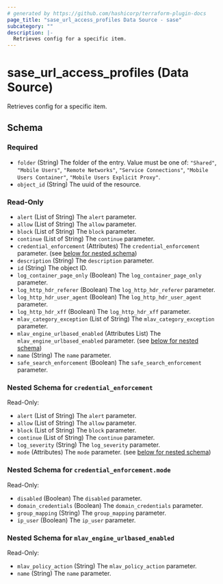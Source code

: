 ```yaml
---
# generated by https://github.com/hashicorp/terraform-plugin-docs
page_title: "sase_url_access_profiles Data Source - sase"
subcategory: ""
description: |-
  Retrieves config for a specific item.
---
```


# sase_url_access_profiles (Data Source)

Retrieves config for a specific item.



<!-- schema generated by tfplugindocs -->
## Schema

### Required

- `folder` (String) The folder of the entry. Value must be one of: `"Shared"`, `"Mobile Users"`, `"Remote Networks"`, `"Service Connections"`, `"Mobile Users Container"`, `"Mobile Users Explicit Proxy"`.
- `object_id` (String) The uuid of the resource.

### Read-Only

- `alert` (List of String) The `alert` parameter.
- `allow` (List of String) The `allow` parameter.
- `block` (List of String) The `block` parameter.
- `continue` (List of String) The `continue` parameter.
- `credential_enforcement` (Attributes) The `credential_enforcement` parameter. (see [below for nested schema](#nestedatt--credential_enforcement))
- `description` (String) The `description` parameter.
- `id` (String) The object ID.
- `log_container_page_only` (Boolean) The `log_container_page_only` parameter.
- `log_http_hdr_referer` (Boolean) The `log_http_hdr_referer` parameter.
- `log_http_hdr_user_agent` (Boolean) The `log_http_hdr_user_agent` parameter.
- `log_http_hdr_xff` (Boolean) The `log_http_hdr_xff` parameter.
- `mlav_category_exception` (List of String) The `mlav_category_exception` parameter.
- `mlav_engine_urlbased_enabled` (Attributes List) The `mlav_engine_urlbased_enabled` parameter. (see [below for nested schema](#nestedatt--mlav_engine_urlbased_enabled))
- `name` (String) The `name` parameter.
- `safe_search_enforcement` (Boolean) The `safe_search_enforcement` parameter.

<a id="nestedatt--credential_enforcement"></a>
### Nested Schema for `credential_enforcement`

Read-Only:

- `alert` (List of String) The `alert` parameter.
- `allow` (List of String) The `allow` parameter.
- `block` (List of String) The `block` parameter.
- `continue` (List of String) The `continue` parameter.
- `log_severity` (String) The `log_severity` parameter.
- `mode` (Attributes) The `mode` parameter. (see [below for nested schema](#nestedatt--credential_enforcement--mode))

<a id="nestedatt--credential_enforcement--mode"></a>
### Nested Schema for `credential_enforcement.mode`

Read-Only:

- `disabled` (Boolean) The `disabled` parameter.
- `domain_credentials` (Boolean) The `domain_credentials` parameter.
- `group_mapping` (String) The `group_mapping` parameter.
- `ip_user` (Boolean) The `ip_user` parameter.



<a id="nestedatt--mlav_engine_urlbased_enabled"></a>
### Nested Schema for `mlav_engine_urlbased_enabled`

Read-Only:

- `mlav_policy_action` (String) The `mlav_policy_action` parameter.
- `name` (String) The `name` parameter.


